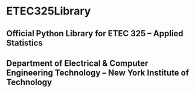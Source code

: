 # ETEC325Library

## Official Python Library for ETEC 325 – Applied Statistics
## Department of Electrical & Computer Engineering Technology – New York Institute of Technology

